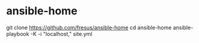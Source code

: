 # ansible-home

git clone https://github.com/fresus/ansible-home 
cd ansible-home
ansible-playbook -K -i "localhost," site.yml
